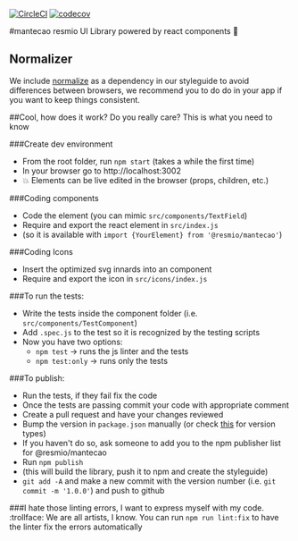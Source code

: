 [![CircleCI](https://circleci.com/gh/resmio/mantecao.svg?style=svg)](https://circleci.com/gh/resmio/mantecao)
[![codecov](https://codecov.io/gh/resmio/mantecao/branch/master/graph/badge.svg)](https://codecov.io/gh/resmio/mantecao)

#mantecao
resmio UI Library powered by react components :muscle:

## Normalizer  
We include [normalize](https://github.com/necolas/normalize.css) as a dependency in our styleguide to avoid differences 
between browsers, we recommend you to do do in your app if you want to keep things
consistent.

##Cool, how does it work?
Do you really care? This is what you need to know

###Create dev environment
 - From the root folder, run `npm start` (takes a while the first time)
 - In your browser go to http://localhost:3002
 - :boom: Elements can be live edited in the browser (props, children, etc.)

###Coding components
 - Code the element (you can mimic `src/components/TextField`)
 - Require and export the react element in `src/index.js`
  - (so it is available with `import {YourElement} from '@resmio/mantecao'`)

###Coding Icons
 - Insert the optimized svg innards into an <Icon> component
 - Require and export the icon in `src/icons/index.js`

###To run the tests:
  - Write the tests inside the component folder (i.e. `src/components/TestComponent`)
  - Add `.spec.js` to the test so it is recognized by the testing scripts
  - Now you have two options:
    - `npm test` -> runs the js linter and the tests
    - `npm test:only` -> runs only the tests

###To publish:
  - Run the tests, if they fail fix the code
  - Once the tests are passing commit your code with appropriate comment
  - Create a pull request and have your changes reviewed
  - Bump the version in `package.json` manually (or check [this](https://docs.npmjs.com/cli/version) for version types)
  - If you haven't do so, ask someone to add you to the npm publisher list for @resmio/mantecao
  - Run `npm publish`
   - (this will build the library, push it to npm and create the styleguide)
  - `git add -A` and make a new commit with the version number (i.e. `git commit -m '1.0.0'`) and push to github


###I hate those linting errors, I want to express myself with my code. :trollface:
We are all artists, I know. You can run `npm run lint:fix` to have the linter fix the errors automatically
